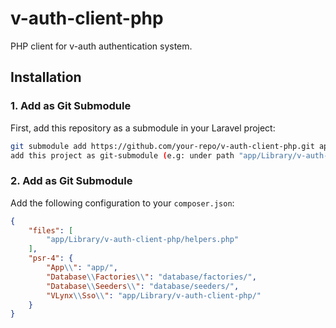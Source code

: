 # v-auth-client-php

PHP client for v-auth authentication system.

## Installation

### 1. Add as Git Submodule
First, add this repository as a submodule in your Laravel project:

```bash
git submodule add https://github.com/your-repo/v-auth-client-php.git app/Library/v-auth-client-php
add this project as git-submodule (e.g: under path "app/Library/v-auth-client-php")
```
### 2. Add as Git Submodule
Add the following configuration to your `composer.json`:

```json
{
    "files": [
        "app/Library/v-auth-client-php/helpers.php"
    ],
    "psr-4": {
        "App\\": "app/",
        "Database\\Factories\\": "database/factories/",
        "Database\\Seeders\\": "database/seeders/",
        "VLynx\\Sso\\": "app/Library/v-auth-client-php/"
    }
}
```
